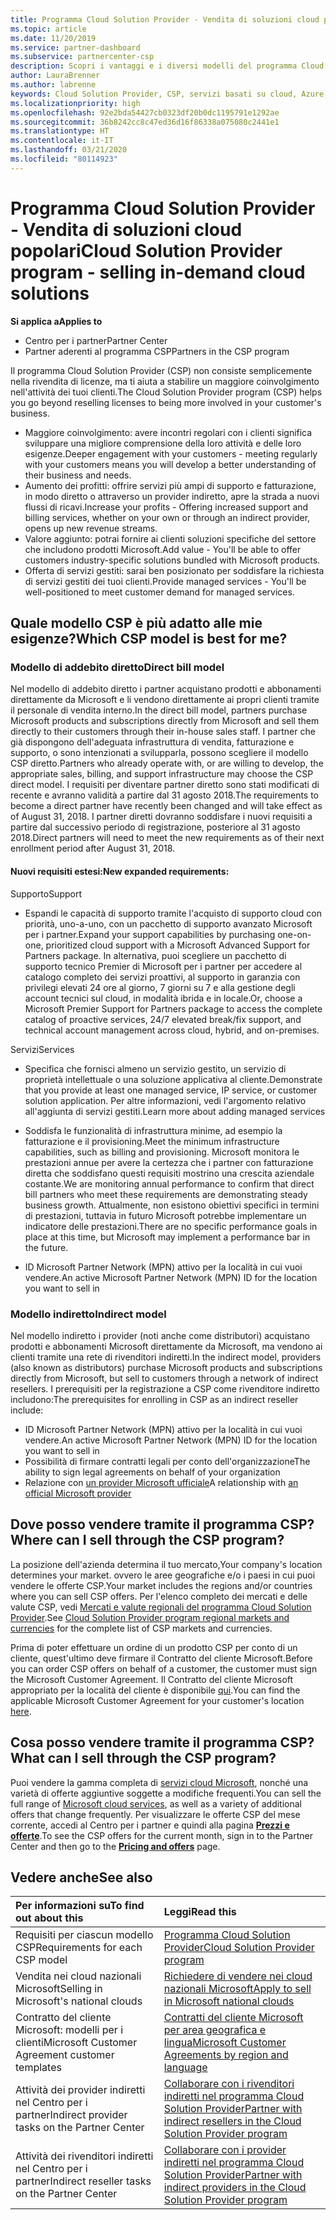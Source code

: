 ```yaml
---
title: Programma Cloud Solution Provider - Vendita di soluzioni cloud popolari | Centro per i partner
ms.topic: article
ms.date: 11/20/2019
ms.service: partner-dashboard
ms.subservice: partnercenter-csp
description: Scopri i vantaggi e i diversi modelli del programma Cloud Solution Provider per favorire la crescita aziendale con nuovi clienti e nuove competenze.
author: LauraBrenner
ms.author: labrenne
keywords: Cloud Solution Provider, CSP, servizi basati su cloud, Azure, Office 365, Dynamics, partner CSP, vendere in CSP, partner diretto, partner CSP diretto, rivenditore CSP indiretto, CSP diretto, CSP indiretto, modello diretto, modello indiretto, rivenditore indiretto, provider indiretto, provider, server di distribuzione, programma Cloud Solution Provider
ms.localizationpriority: high
ms.openlocfilehash: 92e2bda54427cb0323df20b0dc1195791e1292ae
ms.sourcegitcommit: 36b8242cc8c47ed36d16f86338a075080c2441e1
ms.translationtype: HT
ms.contentlocale: it-IT
ms.lasthandoff: 03/21/2020
ms.locfileid: "80114923"
---
```

# <a name="cloud-solution-provider-program---selling-in-demand-cloud-solutions"></a><span data-ttu-id="19436-104">Programma Cloud Solution Provider - Vendita di soluzioni cloud popolari</span><span class="sxs-lookup"><span data-stu-id="19436-104">Cloud Solution Provider program - selling in-demand cloud solutions</span></span> 

<span data-ttu-id="19436-105">**Si applica a**</span><span class="sxs-lookup"><span data-stu-id="19436-105">**Applies to**</span></span>

- <span data-ttu-id="19436-106">Centro per i partner</span><span class="sxs-lookup"><span data-stu-id="19436-106">Partner Center</span></span>
- <span data-ttu-id="19436-107">Partner aderenti al programma CSP</span><span class="sxs-lookup"><span data-stu-id="19436-107">Partners in the CSP program</span></span>

<span data-ttu-id="19436-108">Il programma Cloud Solution Provider (CSP) non consiste semplicemente nella rivendita di licenze, ma ti aiuta a stabilire un maggiore coinvolgimento nell'attività dei tuoi clienti.</span><span class="sxs-lookup"><span data-stu-id="19436-108">The Cloud Solution Provider program (CSP) helps you go beyond reselling licenses to being more involved in your customer's business.</span></span>
 
- <span data-ttu-id="19436-109">Maggiore coinvolgimento: avere incontri regolari con i clienti significa sviluppare una migliore comprensione della loro attività e delle loro esigenze.</span><span class="sxs-lookup"><span data-stu-id="19436-109">Deeper engagement with your customers - meeting regularly with your customers means you will develop a better understanding of their business and needs.</span></span>
- <span data-ttu-id="19436-110">Aumento dei profitti: offrire servizi più ampi di supporto e fatturazione, in modo diretto o attraverso un provider indiretto, apre la strada a nuovi flussi di ricavi.</span><span class="sxs-lookup"><span data-stu-id="19436-110">Increase your profits - Offering increased support and billing services, whether on your own or through an indirect provider, opens up new revenue streams.</span></span>  
- <span data-ttu-id="19436-111">Valore aggiunto: potrai fornire ai clienti soluzioni specifiche del settore che includono prodotti Microsoft.</span><span class="sxs-lookup"><span data-stu-id="19436-111">Add value - You'll be able to offer customers industry-specific solutions bundled with Microsoft products.</span></span>
- <span data-ttu-id="19436-112">Offerta di servizi gestiti: sarai ben posizionato per soddisfare la richiesta di servizi gestiti dei tuoi clienti.</span><span class="sxs-lookup"><span data-stu-id="19436-112">Provide managed services - You'll be well-positioned to meet customer demand for managed services.</span></span> 

## <a name="which-csp-model-is-best-for-me"></a><span data-ttu-id="19436-113">Quale modello CSP è più adatto alle mie esigenze?</span><span class="sxs-lookup"><span data-stu-id="19436-113">Which CSP model is best for me?</span></span>

### <a name="direct-bill-model"></a><span data-ttu-id="19436-114">Modello di addebito diretto</span><span class="sxs-lookup"><span data-stu-id="19436-114">Direct bill model</span></span>

 <span data-ttu-id="19436-115">Nel modello di addebito diretto i partner acquistano prodotti e abbonamenti direttamente da Microsoft e li vendono direttamente ai propri clienti tramite il personale di vendita interno.</span><span class="sxs-lookup"><span data-stu-id="19436-115">In the direct bill model, partners purchase Microsoft products and subscriptions directly from Microsoft and sell them directly to their customers through their in-house sales staff.</span></span> <span data-ttu-id="19436-116">I partner che già dispongono dell'adeguata infrastruttura di vendita, fatturazione e supporto, o sono intenzionati a svilupparla, possono scegliere il modello CSP diretto.</span><span class="sxs-lookup"><span data-stu-id="19436-116">Partners who already operate with, or are willing to develop, the appropriate sales, billing, and support infrastructure may choose the CSP direct model.</span></span> <span data-ttu-id="19436-117">I requisiti per diventare partner diretto sono stati modificati di recente e avranno validità a partire dal 31 agosto 2018.</span><span class="sxs-lookup"><span data-stu-id="19436-117">The requirements to become a direct partner have recently been changed and will take effect as of August 31, 2018.</span></span> <span data-ttu-id="19436-118">I partner diretti dovranno soddisfare i nuovi requisiti a partire dal successivo periodo di registrazione, posteriore al 31 agosto 2018.</span><span class="sxs-lookup"><span data-stu-id="19436-118">Direct partners will need to meet the new requirements as of their next enrollment period after August 31, 2018.</span></span>


#### <a name="new-expanded-requirements"></a><span data-ttu-id="19436-119">Nuovi requisiti estesi:</span><span class="sxs-lookup"><span data-stu-id="19436-119">New expanded requirements:</span></span>

<span data-ttu-id="19436-120">Supporto</span><span class="sxs-lookup"><span data-stu-id="19436-120">Support</span></span>
- <span data-ttu-id="19436-121">Espandi le capacità di supporto tramite l'acquisto di supporto cloud con priorità, uno-a-uno, con un pacchetto di supporto avanzato Microsoft per i partner.</span><span class="sxs-lookup"><span data-stu-id="19436-121">Expand your support capabilities by purchasing one-on-one, prioritized cloud support with a Microsoft Advanced Support for Partners package.</span></span> <span data-ttu-id="19436-122">In alternativa, puoi scegliere un pacchetto di supporto tecnico Premier di Microsoft per i partner per accedere al catalogo completo dei servizi proattivi, al supporto in garanzia con privilegi elevati 24 ore al giorno, 7 giorni su 7 e alla gestione degli account tecnici sul cloud, in modalità ibrida e in locale.</span><span class="sxs-lookup"><span data-stu-id="19436-122">Or, choose a Microsoft Premier Support for Partners package to access the complete catalog of proactive services, 24/7 elevated break/fix support, and technical account management across cloud, hybrid, and on-premises.</span></span> 

<span data-ttu-id="19436-123">Servizi</span><span class="sxs-lookup"><span data-stu-id="19436-123">Services</span></span>

- <span data-ttu-id="19436-124">Specifica che fornisci almeno un servizio gestito, un servizio di proprietà intellettuale o una soluzione applicativa al cliente.</span><span class="sxs-lookup"><span data-stu-id="19436-124">Demonstrate that you provide at least one managed service, IP service, or customer solution application.</span></span> <span data-ttu-id="19436-125">Per altre informazioni, vedi l'argomento relativo all'aggiunta di servizi gestiti.</span><span class="sxs-lookup"><span data-stu-id="19436-125">Learn more about adding managed services</span></span>

- <span data-ttu-id="19436-126">Soddisfa le funzionalità di infrastruttura minime, ad esempio la fatturazione e il provisioning.</span><span class="sxs-lookup"><span data-stu-id="19436-126">Meet the minimum infrastructure capabilities, such as billing and provisioning.</span></span>
<span data-ttu-id="19436-127">Microsoft monitora le prestazioni annue per avere la certezza che i partner con fatturazione diretta che soddisfano questi requisiti mostrino una crescita aziendale costante.</span><span class="sxs-lookup"><span data-stu-id="19436-127">We are monitoring annual performance to confirm that direct bill partners who meet these requirements are demonstrating steady business growth.</span></span> <span data-ttu-id="19436-128">Attualmente, non esistono obiettivi specifici in termini di prestazioni, tuttavia in futuro Microsoft potrebbe implementare un indicatore delle prestazioni.</span><span class="sxs-lookup"><span data-stu-id="19436-128">There are no specific performance goals in place at this time, but Microsoft may implement a performance bar in the future.</span></span> 

- <span data-ttu-id="19436-129">ID Microsoft Partner Network (MPN) attivo per la località in cui vuoi vendere.</span><span class="sxs-lookup"><span data-stu-id="19436-129">An active Microsoft Partner Network (MPN) ID for the location you want to sell in</span></span>


### <a name="indirect-model"></a><span data-ttu-id="19436-130">Modello indiretto</span><span class="sxs-lookup"><span data-stu-id="19436-130">Indirect model</span></span>

<span data-ttu-id="19436-131">Nel modello indiretto i provider (noti anche come distributori) acquistano prodotti e abbonamenti Microsoft direttamente da Microsoft, ma vendono ai clienti tramite una rete di rivenditori indiretti.</span><span class="sxs-lookup"><span data-stu-id="19436-131">In the indirect model, providers (also known as distributors) purchase Microsoft products and subscriptions directly from Microsoft, but sell to customers through a network of indirect resellers.</span></span> <span data-ttu-id="19436-132">I prerequisiti per la registrazione a CSP come rivenditore indiretto includono:</span><span class="sxs-lookup"><span data-stu-id="19436-132">The prerequisites for enrolling in CSP as an indirect reseller include:</span></span>

- <span data-ttu-id="19436-133">ID Microsoft Partner Network (MPN) attivo per la località in cui vuoi vendere.</span><span class="sxs-lookup"><span data-stu-id="19436-133">An active Microsoft Partner Network (MPN) ID for the location you want to sell in</span></span>
- <span data-ttu-id="19436-134">Possibilità di firmare contratti legali per conto dell'organizzazione</span><span class="sxs-lookup"><span data-stu-id="19436-134">The ability to sign legal agreements on behalf of your organization</span></span>
- <span data-ttu-id="19436-135">Relazione con [un provider Microsoft ufficiale](https://partnercenter.microsoft.com/partner/find-a-provider)</span><span class="sxs-lookup"><span data-stu-id="19436-135">A relationship with [an official Microsoft provider](https://partnercenter.microsoft.com/partner/find-a-provider)</span></span>


## <a name="where-can-i-sell-through-the-csp-program"></a><span data-ttu-id="19436-136">Dove posso vendere tramite il programma CSP?</span><span class="sxs-lookup"><span data-stu-id="19436-136">Where can I sell through the CSP program?</span></span>

<span data-ttu-id="19436-137">La posizione dell'azienda determina il tuo mercato,</span><span class="sxs-lookup"><span data-stu-id="19436-137">Your company's location determines your market.</span></span> <span data-ttu-id="19436-138">ovvero le aree geografiche e/o i paesi in cui puoi vendere le offerte CSP.</span><span class="sxs-lookup"><span data-stu-id="19436-138">Your market includes the regions and/or countries where you can sell CSP offers.</span></span> <span data-ttu-id="19436-139">Per l'elenco completo dei mercati e delle valute CSP, vedi [Mercati e valute regionali del programma Cloud Solution Provider](regional-authorization-overview.md).</span><span class="sxs-lookup"><span data-stu-id="19436-139">See [Cloud Solution Provider program regional markets and currencies](regional-authorization-overview.md) for the complete list of CSP markets and currencies.</span></span>

<span data-ttu-id="19436-140">Prima di poter effettuare un ordine di un prodotto CSP per conto di un cliente, quest'ultimo deve firmare il Contratto del cliente Microsoft.</span><span class="sxs-lookup"><span data-stu-id="19436-140">Before you can order CSP offers on behalf of a customer, the customer must sign the Microsoft Customer Agreement.</span></span> <span data-ttu-id="19436-141">Il Contratto del cliente Microsoft appropriato per la località del cliente è disponibile [qui](agreements.md).</span><span class="sxs-lookup"><span data-stu-id="19436-141">You can find the applicable Microsoft Customer Agreement for your customer's location [here](agreements.md).</span></span>  

## <a name="what-can-i-sell-through-the-csp-program"></a><span data-ttu-id="19436-142">Cosa posso vendere tramite il programma CSP?</span><span class="sxs-lookup"><span data-stu-id="19436-142">What can I sell through the CSP program?</span></span>

<span data-ttu-id="19436-143">Puoi vendere la gamma completa di [servizi cloud Microsoft](https://partner.microsoft.com/cloud-solution-provider/products-and-services), nonché una varietà di offerte aggiuntive soggette a modifiche frequenti.</span><span class="sxs-lookup"><span data-stu-id="19436-143">You can sell the full range of [Microsoft cloud services](https://partner.microsoft.com/cloud-solution-provider/products-and-services), as well as a variety of additional offers that change frequently.</span></span> <span data-ttu-id="19436-144">Per visualizzare le offerte CSP del mese corrente, accedi al Centro per i partner e quindi alla pagina [**Prezzi e offerte**](https://partnercenter.microsoft.com/pcv/sales).</span><span class="sxs-lookup"><span data-stu-id="19436-144">To see the CSP offers for the current month, sign in to the Partner Center and then go to the [**Pricing and offers**](https://partnercenter.microsoft.com/pcv/sales) page.</span></span>

## <a name="see-also"></a><span data-ttu-id="19436-145">Vedere anche</span><span class="sxs-lookup"><span data-stu-id="19436-145">See also</span></span> 


|<span data-ttu-id="19436-146">**Per informazioni su**</span><span class="sxs-lookup"><span data-stu-id="19436-146">**To find out about this**</span></span>   |<span data-ttu-id="19436-147">**Leggi**</span><span class="sxs-lookup"><span data-stu-id="19436-147">**Read this**</span></span>   |
|:---------------------------|:--------------------|
|<span data-ttu-id="19436-148">Requisiti per ciascun modello CSP</span><span class="sxs-lookup"><span data-stu-id="19436-148">Requirements for each CSP model</span></span>   | [<span data-ttu-id="19436-149">Programma Cloud Solution Provider</span><span class="sxs-lookup"><span data-stu-id="19436-149">Cloud Solution Provider program</span></span>](https://partnercenter.microsoft.com/partner/cloud-solution-provider)|
|<span data-ttu-id="19436-150">Vendita nei cloud nazionali Microsoft</span><span class="sxs-lookup"><span data-stu-id="19436-150">Selling in Microsoft's national clouds</span></span>   | [<span data-ttu-id="19436-151">Richiedere di vendere nei cloud nazionali Microsoft</span><span class="sxs-lookup"><span data-stu-id="19436-151">Apply to sell in Microsoft national clouds</span></span>](csp-national-clouds-overview.md)|
|<span data-ttu-id="19436-152">Contratto del cliente Microsoft: modelli per i clienti</span><span class="sxs-lookup"><span data-stu-id="19436-152">Microsoft Customer Agreement customer templates</span></span>   |[<span data-ttu-id="19436-153">Contratti del cliente Microsoft per area geografica e lingua</span><span class="sxs-lookup"><span data-stu-id="19436-153">Microsoft Customer Agreements by region and language</span></span>](agreements.md)|
|<span data-ttu-id="19436-154">Attività dei provider indiretti nel Centro per i partner</span><span class="sxs-lookup"><span data-stu-id="19436-154">Indirect provider tasks on the Partner Center</span></span>  |[<span data-ttu-id="19436-155">Collaborare con i rivenditori indiretti nel programma Cloud Solution Provider</span><span class="sxs-lookup"><span data-stu-id="19436-155">Partner with indirect resellers in the Cloud Solution Provider program</span></span>](indirect-provider-tasks-in-partner-center.md)|
|<span data-ttu-id="19436-156">Attività dei rivenditori indiretti nel Centro per i partner</span><span class="sxs-lookup"><span data-stu-id="19436-156">Indirect reseller tasks on the Partner Center</span></span>   |[<span data-ttu-id="19436-157">Collaborare con i provider indiretti nel programma Cloud Solution Provider</span><span class="sxs-lookup"><span data-stu-id="19436-157">Partner with indirect providers in the Cloud Solution Provider program</span></span>](indirect-reseller-tasks-in-partner-center.md)|
